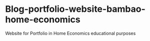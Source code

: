 # Blog-portfolio-website-bambao-home-economics
Website for Portfolio in Home Economics educational purposes
